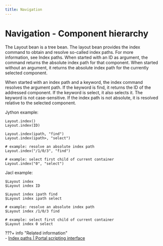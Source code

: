 ```yaml
---
title: Navigation
---
```


# Navigation - Component hierarchy

The Layout bean is a tree bean. The layout bean provides the index command to obtain and resolve so-called index paths. For more information, see Index paths. When started with an ID as argument, the command returns the absolute index path for that component. When started without an argument, it returns the absolute index path for the currently selected component.

When started with an index path and a keyword, the index command resolves the argument path. If the keyword is find, it returns the ID of the addressed component. If the keyword is select, it also selects it. The keyword is not case-sensitive. If the index path is not absolute, it is resolved relative to the selected component.

Jython example:

```
Layout.index()
Layout.index(ID)

Layout.index(ipath, "find")
Layout.index(ipath>, "select")

# example: resolve an absolute index path
Layout.index("/1/0/3", "find")

# example: select first child of current container
Layout.index("0", "select")
```

Jacl example:

```
$Layout index
$Layout index ID

$Layout index ipath find
$Layout index ipath select

# example: resolve an absolute index path
$Layout index /1/0/3 find

# example: select first child of current container
$Layout index 0 select

```


???+ info "Related information"  
    -   [Index paths | Portal scripting interface](../../../../portal_admin_tools/portal_scripting_interface/command_ref_psi/index_paths.md)

